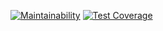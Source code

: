 [![Maintainability](https://api.codeclimate.com/v1/badges/5efa996f2bc18bac1/maintainability)](https://codeclimate.com/github/pennz/toxic_bias/maintainability)
[![Test Coverage](https://api.codeclimate.com/v1/badges/5efa996f2bc18bac1/test_coverage)](https://codeclimate.com/github/pennz/toxic_bias/test_coverage)
